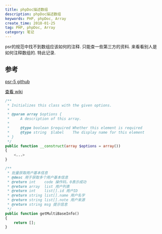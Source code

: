 ```yaml
---
title: phpDoc描述数组
description: phpDoc描述数组
keywords: PHP, phpDoc, Array
create_time: 2018-01-25
tag: PHP, phpDoc, Array
category: 笔记
---
```


psr的规范中找不到数组应该如何的注释. 只能查一些第三方的资料. 来看看别人是如何注释数组的. 特此记录.

## 参考

[psr-5 github](https://github.com/phpDocumentor/fig-standards/blob/master/proposed/phpdoc.md)

[查看 wiki](https://zh.wikipedia.org/wiki/PHPDoc)

```php
/**
 * Initializes this class with the given options.
 *
 * @param array $options {
 *     A description of this array.
 *
 *     @type boolean $required Whether this element is required
 *     @type string  $label    The display name for this element
 * }
 */
public function __construct(array $options = array())
{
    <...>
}
```

```php
/**
 * 批量获取用户基本信息
 * @desc 用于获取多个用户基本信息
 * @return int    code 操作码，0表示成功
 * @return array  list 用户列表
 * @return int    list[].id 用户ID
 * @return string list[].name 用户名字
 * @return string list[].note 用户来源
 * @return string msg 提示信息
 */
public function getMultiBaseInfo()
{
    return [];
}
```


